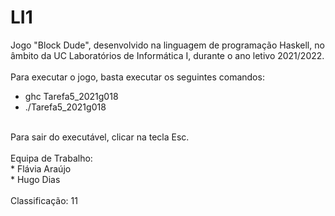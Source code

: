 # LI1
Jogo "Block Dude", desenvolvido na linguagem de programação Haskell, no âmbito da UC Laboratórios de Informática I, durante o ano letivo 2021/2022.
</br>
</br>
Para executar o jogo, basta executar os seguintes comandos:
   * ghc Tarefa5_2021g018
   * ./Tarefa5_2021g018
</br>
Para sair do executável, clicar na tecla Esc.
</br>
</br>
Equipa de Trabalho:
</br>
  * Flávia Araújo
</br>
 * Hugo Dias
</br>
</br>
Classificação: 11
</br>
